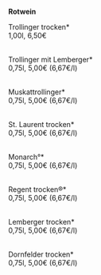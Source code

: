 **Rotwein**

Trollinger trocken*\
1,00l, 6,50€\
<br>

Trollinger mit Lemberger*\
0,75l, 5,00€ (6,67€/l)\
<br>

Muskattrollinger*\
0,75l, 5,00€ (6,67€/l)\
<br>

St. Laurent trocken*\
0,75l, 5,00€ (6,67€/l)\
<br>

Monarch°*\
0,75l, 5,00€ (6,67€/l)\
<br>

Regent trocken®*\
0,75l, 5,00€ (6,67€/l)\
<br>

Lemberger trocken*\
0,75l, 5,00€ (6,67€/l)\
<br>

Dornfelder trocken*\
0,75l, 5,00€ (6,67€/l)

